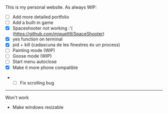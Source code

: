 This is my personal website.
As always WIP:
- [ ] Add more detailed portfolio
- [ ] Add a built-in game
- [x] Spaceshooter not working :'(  (https://github.com/miquelt9/SpaceShooter)
- [x] yes function on terminal
- [x] pid + kill (cadascuna de les finestres és un process)
- [ ] Painting mode (WIP)
- [ ] Goose mode (WIP)
- [ ] Start menu autoclose
- [x] Make it more phone compatible
- - [ ] Fix scrolling bug
___
Won't work
- Make windows resizable 
